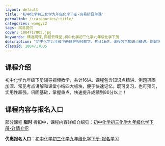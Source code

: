 ```yaml
---
layout: default
title: '初中化学初三化学九年级化学下册-网易精品单课'
permalink: /:categories/:title/
categories: wangyi2
tags: 网易提供
cover: 1004717005.jpg
keywords: 精选网课,网易云课堂,初中化学初三化学九年级化学下册
description: "初中化学九年级下册辅导视频教学，共计16讲。课程包含知识点精讲、例题巩固加深、常见考点讲解和课堂小结四大板块，便于快速记忆。既可复习，也可预习，实用性超强。巩固基础，掌握重点，快速提升成绩到"
classid: 1004717005
---
```


## 课程介绍

初中化学九年级下册辅导视频教学，共计16讲。课程包含知识点精讲、例题巩固加深、常见考点讲解和课堂小结四大板块，便于快速记忆。既可复习，也可预习，实用性超强。巩固基础，掌握重点，快速提升成绩到80分以上！

## 课程内容与报名入口

部分课程 **限时** 折扣中，课程内容详细介绍见：[初中化学初三化学九年级化学下册-详情介绍](https://study.163.com/course/introduction/1004717005.htm?share=1&shareId=1025206652&utm_campaign=share&utm_medium=iphoneShare&utm_source=&utm_u=1025206652)

**优惠报名入口**：[初中化学初三化学九年级化学下册-报名学习](https://study.163.com/course/introduction/1004717005.htm?share=1&shareId=1025206652&utm_campaign=share&utm_medium=iphoneShare&utm_source=&utm_u=1025206652)

